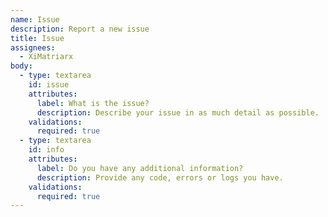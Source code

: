 ```yaml
---
name: Issue
description: Report a new issue
title: Issue
assignees:
  - XiMatriarx
body:
  - type: textarea
    id: issue
    attributes:
      label: What is the issue?
      description: Describe your issue in as much detail as possible.  
    validations:
      required: true
  - type: textarea
    id: info
    attributes:
      label: Do you have any additional information?
      description: Provide any code, errors or logs you have.  
    validations:
      required: true
---
```

